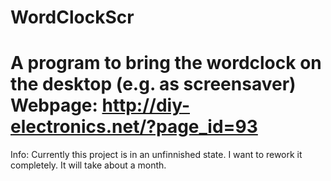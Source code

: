 WordClockScr
============

A program to bring the wordclock on the desktop (e.g. as screensaver)
Webpage: http://diy-electronics.net/?page_id=93
============
Info: Currently this project is in an unfinnished state. I want to rework it completely. It will take about a month.